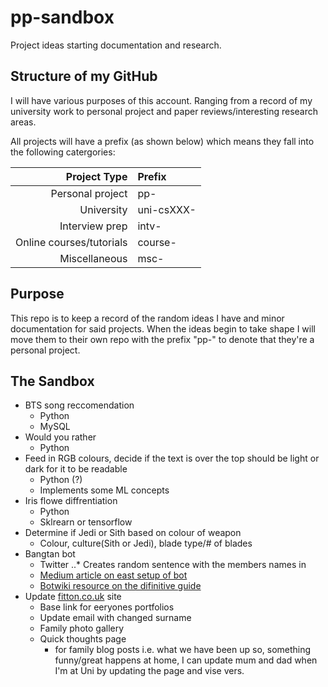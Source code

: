 # pp-sandbox
Project ideas starting documentation and research.

## Structure of my GitHub
I will have various purposes of this account. Ranging from a record of my university work to personal project and paper reviews/interesting research areas. 

All projects will have a prefix (as shown below) which means they fall into the following catergories: 

Project Type  | Prefix
-------------: | :-------------
Personal project  | pp-
University  | uni-csXXX-
Interview prep  | intv-
Online courses/tutorials  | course-
Miscellaneous  | msc-


## Purpose 
This repo is to keep a record of the random ideas I have and minor documentation for said projects. When the ideas begin to take shape I will move them to their own repo with the prefix "pp-" to denote that they're a personal project. 

## The Sandbox 

* BTS song reccomendation 
  * Python
  * MySQL
* Would you rather 
  * Python
* Feed in RGB colours, decide if the text is over the top should be light or dark for it to be readable
  * Python (?)
  * Implements some ML concepts
* Iris flowe diffrentiation 
  * Python
  * Sklrearn or tensorflow
* Determine if Jedi or Sith based on colour of weapon
  * Colour, culture(Sith or Jedi), blade type/# of blades
* Bangtan bot 
  * Twitter 
    ..* Creates random sentence with the members names in 
  * [Medium article on east setup of bot](https://medium.freecodecamp.org/easily-set-up-your-own-twitter-bot-4aeed5e61f7f)
  * [Botwiki resource on the difinitive guide](https://botwiki.org/resource/tutorial/how-to-make-a-twitter-bot-the-definitive-guide/)
* Update [fitton.co.uk](http://fitton.co.uk/index.html) site 
  * Base link for eeryones portfolios 
  * Update email with changed surname
  * Family photo gallery
  * Quick thoughts page
    * for family blog posts i.e. what we have been up so, something funny/great happens at home, I can update mum and dad when I'm at Uni by updating the page and vise vers.

